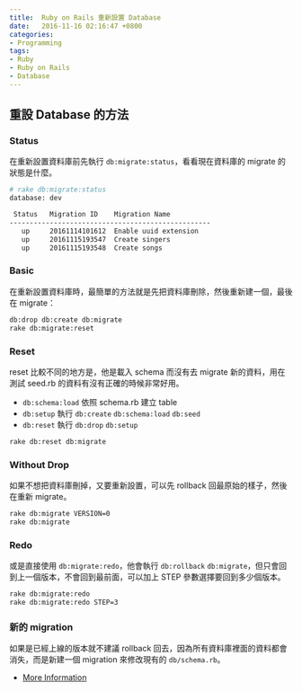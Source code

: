 ```yaml
---
title:  Ruby on Rails 重新設置 Database
date:   2016-11-16 02:16:47 +0800
categories:
- Programming
tags:
- Ruby
- Ruby on Rails
- Database
---
```


## 重設 Database 的方法

### Status

在重新設置資料庫前先執行 `db:migrate:status`，看看現在資料庫的 migrate 的狀態是什麼。

```sh
# rake db:migrate:status
database: dev

 Status   Migration ID    Migration Name
--------------------------------------------------
   up     20161114101612  Enable uuid extension
   up     20161115193547  Create singers
   up     20161115193548  Create songs
```

### Basic

在重新設置資料庫時，最簡單的方法就是先把資料庫刪除，然後重新建一個，最後在 migrate：

```sh
db:drop db:create db:migrate
rake db:migrate:reset
```

<!-- more -->

### Reset

reset 比較不同的地方是，他是載入 schema 而沒有去 migrate 新的資料，用在測試 seed.rb 的資料有沒有正確的時候非常好用。

- `db:schema:load` 依照 schema.rb 建立 table
- `db:setup` 執行 `db:create` `db:schema:load` `db:seed`
- `db:reset` 執行 `db:drop` `db:setup`

```sh
rake db:reset db:migrate
```

### Without Drop

如果不想把資料庫刪掉，又要重新設置，可以先 rollback 回最原始的樣子，然後在重新 migrate。

```sh
rake db:migrate VERSION=0
rake db:migrate
```

### Redo

或是直接使用 `db:migrate:redo`，他會執行 `db:rollback` `db:migrate`，但只會回到上一個版本，不會回到最前面，可以加上 STEP 參數選擇要回到多少個版本。

```sh
rake db:migrate:redo
rake db:migrate:redo STEP=3
```

### 新的 migration

如果是已經上線的版本就不建議 rollback 回去，因為所有資料庫裡面的資料都會消失，而是新建一個 migration 來修改現有的 `db/schema.rb`。

- [More Information](https://en.wikibooks.org/wiki/Ruby_on_Rails/ActiveRecord/Migrations)
